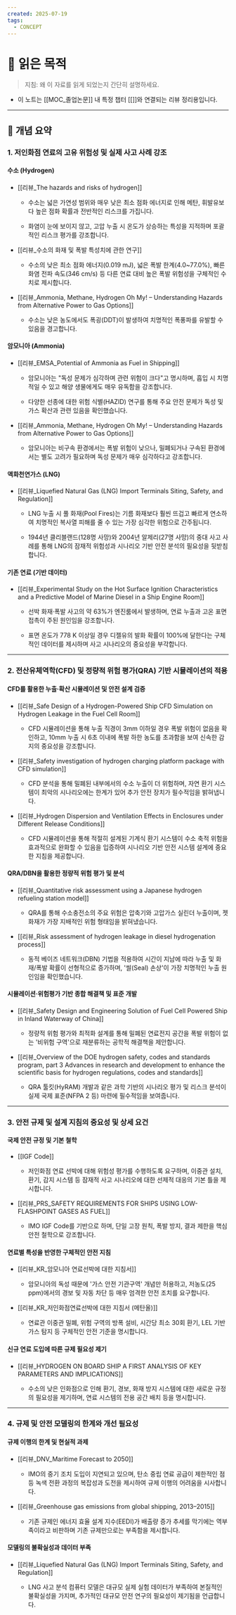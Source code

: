```yaml
---
created: 2025-07-19
tags:
  - CONCEPT
---
```

# 🎯 읽은 목적  
> 지침: 왜 이 자료를 읽게 되었는지 간단히 설명하세요.

- 이 노트는 [[MOC_졸업논문]] 내 특정 챕터 [[]]와 연결되는 리뷰 정리용입니다.  
---

## 🧩 개념 요약  


### 1. 저인화점 연료의 고유 위험성 및 실제 사고 사례 강조

#### 수소 (Hydrogen)

- [[리뷰_The hazards and risks of hydrogen]]
    
    - 수소는 넓은 가연성 범위와 매우 낮은 최소 점화 에너지로 인해 메탄, 휘발유보다 높은 점화 확률과 전반적인 리스크를 가집니다.
        
    - 화염이 눈에 보이지 않고, 고압 누출 시 온도가 상승하는 특성을 지적하며 포괄적인 리스크 평가를 강조합니다.
        
- [[리뷰_수소의 화재 및 폭발 특성치에 관한 연구]]
    
    - 수소의 낮은 최소 점화 에너지(0.019 mJ), 넓은 폭발 한계(4.0~77.0%), 빠른 화염 전파 속도(346 cm/s) 등 다른 연료 대비 높은 폭발 위험성을 구체적인 수치로 제시합니다.
        
- [[리뷰_Ammonia, Methane, Hydrogen Oh My! – Understanding Hazards from Alternative Power to Gas Options]]
    
    - 수소는 낮은 농도에서도 폭굉(DDT)이 발생하여 치명적인 폭풍파를 유발할 수 있음을 경고합니다.
        

#### 암모니아 (Ammonia)

- [[리뷰_EMSA_Potential of Ammonia as Fuel in Shipping]]
    
    - 암모니아는 "독성 문제가 심각하며 관련 위험이 크다"고 명시하며, 흡입 시 치명적일 수 있고 해양 생물에게도 매우 유독함을 강조합니다.
        
    - 다양한 선종에 대한 위험 식별(HAZID) 연구를 통해 주요 안전 문제가 독성 및 가스 확산과 관련 있음을 확인했습니다.
        
- [[리뷰_Ammonia, Methane, Hydrogen Oh My! – Understanding Hazards from Alternative Power to Gas Options]]
    
    - 암모니아는 비구속 환경에서는 폭발 위험이 낮으나, 밀폐되거나 구속된 환경에서는 별도 고려가 필요하며 독성 문제가 매우 심각하다고 강조합니다.
        

#### 액화천연가스 (LNG)

- [[리뷰_Liquefied Natural Gas (LNG) Import Terminals Siting, Safety, and Regulation]]
    
    - LNG 누출 시 풀 화재(Pool Fires)는 기름 화재보다 훨씬 뜨겁고 빠르게 연소하여 치명적인 복사열 피해를 줄 수 있는 가장 심각한 위험으로 간주됩니다.
        
    - 1944년 클리블랜드(128명 사망)와 2004년 알제리(27명 사망)의 중대 사고 사례를 통해 LNG의 잠재적 위험성과 시나리오 기반 안전 분석의 필요성을 뒷받침합니다.
        

#### 기존 연료 (기반 데이터)

- [[리뷰_Experimental Study on the Hot Surface Ignition Characteristics and a Predictive Model of Marine Diesel in a Ship Engine Room]]
    
    - 선박 화재·폭발 사고의 약 63%가 엔진룸에서 발생하며, 연료 누출과 고온 표면 접촉이 주된 원인임을 강조합니다.
        
    - 표면 온도가 778 K 이상일 경우 디젤유의 발화 확률이 100%에 달한다는 구체적인 데이터를 제시하며 사고 시나리오의 중요성을 부각합니다.
        

---

### 2. 전산유체역학(CFD) 및 정량적 위험 평가(QRA) 기반 시뮬레이션의 적용

#### CFD를 활용한 누출·확산 시뮬레이션 및 안전 설계 검증

- [[리뷰_Safe Design of a Hydrogen-Powered Ship CFD Simulation on Hydrogen Leakage in the Fuel Cell Room]]
    
    - CFD 시뮬레이션을 통해 누출 직경이 3mm 이하일 경우 폭발 위험이 없음을 확인하고, 10mm 누출 시 6초 이내에 폭발 하한 농도를 초과함을 보여 신속한 감지의 중요성을 강조합니다.
        
- [[리뷰_Safety investigation of hydrogen charging platform package with CFD simulation]]
    
    - CFD 분석을 통해 밀폐된 내부에서의 수소 누출이 더 위험하며, 자연 환기 시스템이 최악의 시나리오에는 한계가 있어 추가 안전 장치가 필수적임을 밝혀냅니다.
        
- [[리뷰_Hydrogen Dispersion and Ventilation Effects in Enclosures under Different Release Conditions]]
    
    - CFD 시뮬레이션을 통해 적절히 설계된 기계식 환기 시스템이 수소 축적 위험을 효과적으로 완화할 수 있음을 입증하여 시나리오 기반 안전 시스템 설계에 중요한 지침을 제공합니다.
        

#### QRA/DBN을 활용한 정량적 위험 평가 및 분석

- [[리뷰_Quantitative risk assessment using a Japanese hydrogen refueling station model]]
    
    - QRA를 통해 수소충전소의 주요 위험은 압축기와 고압가스 실린더 누출이며, 젯 화재가 가장 지배적인 위험 형태임을 밝혀냈습니다.
        
- [[리뷰_Risk assessment of hydrogen leakage in diesel hydrogenation process]]
    
    - 동적 베이즈 네트워크(DBN) 기법을 적용하여 시간이 지남에 따라 누출 및 화재/폭발 확률이 선형적으로 증가하며, '씰(Seal) 손상'이 가장 치명적인 누출 원인임을 확인했습니다.
        

#### 시뮬레이션·위험평가 기반 종합 해결책 및 표준 개발

- [[리뷰_Safety Design and Engineering Solution of Fuel Cell Powered Ship in Inland Waterway of China]]
    
    - 정량적 위험 평가와 최적화 설계를 통해 밀폐된 연료전지 공간을 폭발 위험이 없는 '비위험 구역'으로 재분류하는 공학적 해결책을 제안합니다.
        
- [[리뷰_Overview of the DOE hydrogen safety, codes and standards program, part 3 Advances in research and development to enhance the scientific basis for hydrogen regulations, codes and standards]]
    
    - QRA 툴킷(HyRAM) 개발과 같은 과학 기반의 시나리오 평가 및 리스크 분석이 실제 국제 표준(NFPA 2 등) 마련에 필수적임을 보여줍니다.
        

---

### 3. 안전 규제 및 설계 지침의 중요성 및 상세 요건

#### 국제 안전 규정 및 기본 철학

- [[IGF Code]]
    
    - 저인화점 연료 선박에 대해 위험성 평가를 수행하도록 요구하며, 이중관 설치, 환기, 감지 시스템 등 잠재적 사고 시나리오에 대한 선제적 대응의 기본 틀을 제시합니다.
        
- [[리뷰_PRS_SAFETY REQUIREMENTS FOR SHIPS USING LOW-FLASHPOINT GASES AS FUEL]]
    
    - IMO IGF Code를 기반으로 하며, 단일 고장 원칙, 폭발 방지, 결과 제한을 핵심 안전 철학으로 강조합니다.
        

#### 연료별 특성을 반영한 구체적인 안전 지침

- [[리뷰_KR_암모니아 연료선박에 대한 지침서]]
    
    - 암모니아의 독성 때문에 '가스 안전 기관구역' 개념만 허용하고, 저농도(25 ppm)에서의 경보 및 자동 차단 등 매우 엄격한 안전 조치를 요구합니다.
        
- [[리뷰_KR_저인화점연료선박에 대한 지침서 (메탄올)]]
    
    - 연료관 이중관 밀폐, 위험 구역의 방폭 설비, 시간당 최소 30회 환기, LEL 기반 가스 탐지 등 구체적인 안전 기준을 명시합니다.
        

#### 신규 연료 도입에 따른 규제 필요성 제기

- [[리뷰_HYDROGEN ON BOARD SHIP A FIRST ANALYSIS OF KEY PARAMETERS AND IMPLICATIONS]]
    
    - 수소의 낮은 인화점으로 인해 환기, 경보, 화재 방지 시스템에 대한 새로운 규정의 필요성을 제기하며, 연료 시스템의 전용 공간 배치 등을 명시합니다.
        

---

### 4. 규제 및 안전 모델링의 한계와 개선 필요성

#### 규제 이행의 한계 및 현실적 과제

- [[리뷰_DNV_Maritime Forecast to 2050]]
    
    - IMO의 중기 조치 도입이 지연되고 있으며, 탄소 중립 연료 공급이 제한적인 점 등 녹색 전환 과정의 복잡성과 도전을 제시하여 규제 이행의 어려움을 시사합니다.
        
- [[리뷰_Greenhouse gas emissions from global shipping, 2013–2015]]
    
    - 기존 규제인 에너지 효율 설계 지수(EEDI)가 배출량 증가 추세를 막기에는 역부족이라고 비판하며 기존 규제만으로는 부족함을 제시합니다.
        

#### 모델링의 불확실성과 데이터 부족

- [[리뷰_Liquefied Natural Gas (LNG) Import Terminals Siting, Safety, and Regulation]]
    
    - LNG 사고 분석 컴퓨터 모델은 대규모 실제 실험 데이터가 부족하여 본질적인 불확실성을 가지며, 추가적인 대규모 안전 연구의 필요성이 제기됨을 언급합니다.
